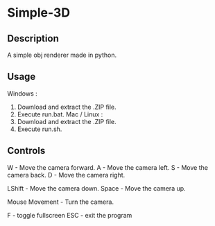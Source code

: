 # Simple-3D
## Description
A simple obj renderer made in python.

## Usage
Windows : 
  1. Download and extract the .ZIP file.
  2. Execute run.bat.
Mac / Linux :
  1. Download and extract the .ZIP file.
  2. Execute run.sh.

## Controls
W - Move the camera forward.
A - Move the camera left.
S - Move the camera back.
D - Move the camera right.

LShift - Move the camera down.
Space - Move the camera up.

Mouse Movement - Turn the camera.

F - toggle fullscreen
ESC - exit the program
